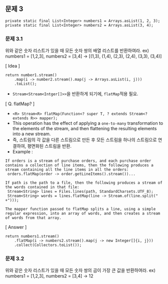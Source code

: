 ## 문제 3

```
private static final List<Integer> numbers1 = Arrays.asList(1, 2, 3);
private static final List<Integer> numbers2 = Arrays.asList(3, 4);
```



### 문제 3.1
위와 같은 숫자 리스트가 있을 때 모든 숫자 쌍의 배열 리스트를 반환하여라.
ex) numbers1 = [1,2,3], numbers2 =  [3,4] -> [(1,3), (1,4), (2,3), (2,4), (3,3), (3,4)]

[ Idea ]
```
return number1.stream()
    .map(i -> number2.stream().map(j -> Arrays.asList(i, j)))
    .toList();
```
- `Stream<Stream<Intger[]>>`을 반환하게 되기에, `flatMap`적용 필요.

[ Q. flatMap? ]
- `<R> Stream<R> flatMap(Function<? super T, ? extends Stream<? extends R>> mapper);`
- This operation has the effect of applying a `one-to-many` transformation to the elements of the stream, and then flattening the resulting elements into a new stream.
- 즉, 스트림의 각 값을 다른 스트림으로 만든 후 모든 스트림을 하나의 스트림으로 연결하여, 평면화된 스트림을 반환.
- Example :
```
If orders is a stream of purchase orders, and each purchase order contains a collection of line items, then the following produces a stream containing all the line items in all the orders:
 orders.flatMap(order -> order.getLineItems().stream())...
 
If path is the path to a file, then the following produces a stream of the words contained in that file:
 Stream<String> lines = Files.lines(path, StandardCharsets.UTF_8);  
 Stream<String> words = lines.flatMap(line -> Stream.of(line.split(" +")));
 
The mapper function passed to flatMap splits a line, using a simple regular expression, into an array of words, and then creates a stream of words from that array.
```

[ Answer ]
```
return numbers1.stream()
    .flatMap(i -> numbers2.stream().map(j -> new Integer[]{i, j}))
    .collect(Collectors.toList());
```



### 문제 3.2
위와 같은 숫자 리스트가 있을 때 모든 숫자 쌍의 곱이 가장 큰 값을 반환하여라.
ex) numbers1 = [1,2,3], numbers2 =  [3,4] -> 12
